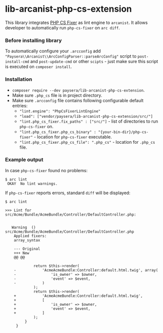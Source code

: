 # lib-arcanist-php-cs-extension

This library integrates [PHP CS Fixer](https://github.com/FriendsOfPHP/PHP-CS-Fixer) as lint engine to `arcanist`.
It allows developer to automatically run `php-cs-fixer` on `arc diff`.

### Before installing library

To automatically configure your `.arcconfig` add `"Paysera\\Arcanist\\ArcConfigParser::parseArcConfig"` script to `post-install-cmd` and `post-update-cmd`
 or other `scipts` - just make sure this script is executed on `composer install`.

### Installation

* `composer require --dev paysera/lib-arcanist-php-cs-extension`.
* Make sure `.php_cs` file is in project directory.
* Make sure `.arcconfig` file contains following configurable default entries:
  * `"lint.engine": "PhpCsFixerLintEngine"`
  * `"load": ["vendor/paysera/lib-arcanist-php-cs-extension/src/"]` 
  * `"lint.php_cs_fixer.fix_paths" : ["src/"]` - list of directories to run `php-cs-fixer` on.
  * `"lint.php_cs_fixer.php_cs_binary" : "{your-bin-dir}/php-cs-fixer"` - location for `php-cs-fixer` executable.
  * `"lint.php_cs_fixer.php_cs_file": ".php_cs"` - location for `.php_cs` file.

### Example output

In case `php-cs-fixer` found no problems:
```
$ arc lint
 OKAY  No lint warnings.
```

If `php-cs-fixer` reports errors, standard `diff` will be displayed:
```
$ arc lint

>>> Lint for src/Acme/Bundle/AcmeBundle/Controller/DefaultController.php:


   Warning  () src/Acme/Bundle/AcmeBundle/Controller/DefaultController.php
    Applied fixers: 
    array_syntax
    
    --- Original
    +++ New
    @@ @@
     
             return $this->render(
    -            'AcmeAcmeBundle:Controller:default.html.twig', array(
    -                'is_owner' => $owner,
    -                'event' => $event,
    -            )
             );
             return $this->render(
    +            'AcmeAcmeBundle:Controller:default.html.twig',
    +            [
    +                'is_owner' => $owner,
    +                'event' => $event,
    +            ]
             );
         }
     }
```
